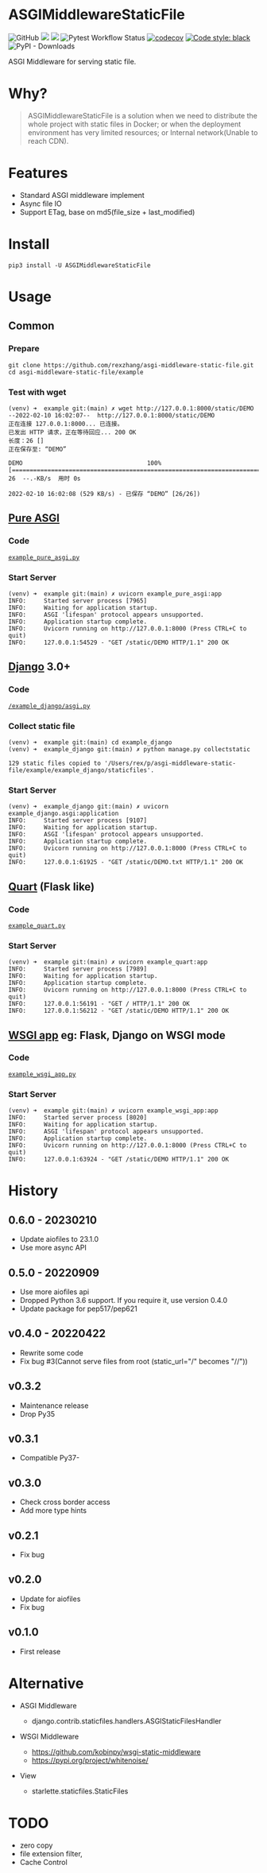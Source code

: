 # ASGIMiddlewareStaticFile

![GitHub](https://img.shields.io/github/license/rexzhang/asgi-middleware-static-file)
[![](https://img.shields.io/pypi/v/ASGIMiddlewareStaticFile.svg)](https://pypi.org/project/ASGIMiddlewareStaticFile/)
[![](https://img.shields.io/pypi/pyversions/ASGIMiddlewareStaticFile.svg)](https://pypi.org/project/ASGIMiddlewareStaticFile/)
![Pytest Workflow Status](https://github.com/rexzhang/asgi-middleware-static-file/actions/workflows/check-pytest.yaml/badge.svg)
[![codecov](https://codecov.io/gh/rexzhang/asgi-middleware-static-file/branch/main/graph/badge.svg?token=083O4RHEZE)](https://codecov.io/gh/rexzhang/asgi-middleware-static-file)
[![Code style: black](https://img.shields.io/badge/code%20style-black-000000.svg)](https://github.com/psf/black)
![PyPI - Downloads](https://img.shields.io/pypi/dm/ASGIMiddlewareStaticFile)

ASGI Middleware for serving static file.

# Why?

> ASGIMiddlewareStaticFile is a solution when we need to distribute the whole project with static files in Docker; or
> when the deployment environment has very limited resources; or Internal network(Unable to reach CDN).

# Features

- Standard ASGI middleware implement
- Async file IO
- Support ETag, base on md5(file_size + last_modified)

# Install

```shell
pip3 install -U ASGIMiddlewareStaticFile
```

# Usage

## Common

### Prepare
```shell
git clone https://github.com/rexzhang/asgi-middleware-static-file.git
cd asgi-middleware-static-file/example
```

### Test with wget
```
(venv) ➜  example git:(main) ✗ wget http://127.0.0.1:8000/static/DEMO
--2022-02-10 16:02:07--  http://127.0.0.1:8000/static/DEMO
正在连接 127.0.0.1:8000... 已连接。
已发出 HTTP 请求，正在等待回应... 200 OK
长度：26 []
正在保存至: “DEMO”

DEMO                                   100%[===========================================================================>]      26  --.-KB/s  用时 0s      

2022-02-10 16:02:08 (529 KB/s) - 已保存 “DEMO” [26/26])
```

## [Pure ASGI](https://asgi.readthedocs.io/en/latest/introduction.html)

### Code

[`example_pure_asgi.py`](https://github.com/rexzhang/asgi-middleware-static-file/blob/main/example/example_pure_asgi.py)

### Start Server

```
(venv) ➜  example git:(main) ✗ uvicorn example_pure_asgi:app
INFO:     Started server process [7965]
INFO:     Waiting for application startup.
INFO:     ASGI 'lifespan' protocol appears unsupported.
INFO:     Application startup complete.
INFO:     Uvicorn running on http://127.0.0.1:8000 (Press CTRL+C to quit)
INFO:     127.0.0.1:54529 - "GET /static/DEMO HTTP/1.1" 200 OK
```

## [Django](https://docs.djangoproject.com/en/3.1/howto/deployment/asgi/) 3.0+

### Code

[`/example_django/asgi.py`](https://github.com/rexzhang/asgi-middleware-static-file/blob/main/example/example_django/example_django/asgi.py)

### Collect static file

```
(venv) ➜  example git:(main) cd example_django 
(venv) ➜  example_django git:(main) ✗ python manage.py collectstatic

129 static files copied to '/Users/rex/p/asgi-middleware-static-file/example/example_django/staticfiles'.
```

### Start Server

```
(venv) ➜  example_django git:(main) ✗ uvicorn example_django.asgi:application
INFO:     Started server process [9107]
INFO:     Waiting for application startup.
INFO:     ASGI 'lifespan' protocol appears unsupported.
INFO:     Application startup complete.
INFO:     Uvicorn running on http://127.0.0.1:8000 (Press CTRL+C to quit)
INFO:     127.0.0.1:61925 - "GET /static/DEMO.txt HTTP/1.1" 200 OK

```

## [Quart](https://pgjones.gitlab.io/quart/tutorials/quickstart.html) (Flask like)

### Code

[`example_quart.py`](https://github.com/rexzhang/asgi-middleware-static-file/blob/main/example/example_quart.py)

### Start Server

```
(venv) ➜  example git:(main) ✗ uvicorn example_quart:app    
INFO:     Started server process [7989]
INFO:     Waiting for application startup.
INFO:     Application startup complete.
INFO:     Uvicorn running on http://127.0.0.1:8000 (Press CTRL+C to quit)
INFO:     127.0.0.1:56191 - "GET / HTTP/1.1" 200 OK
INFO:     127.0.0.1:56212 - "GET /static/DEMO HTTP/1.1" 200 OK
```

## [WSGI app](https://www.python.org/dev/peps/pep-3333/) eg: Flask, Django on WSGI mode

### Code

[`example_wsgi_app.py`](https://github.com/rexzhang/asgi-middleware-static-file/blob/main/example/example_wsgi_app.py)

### Start Server

```
(venv) ➜  example git:(main) ✗ uvicorn example_wsgi_app:app
INFO:     Started server process [8020]
INFO:     Waiting for application startup.
INFO:     ASGI 'lifespan' protocol appears unsupported.
INFO:     Application startup complete.
INFO:     Uvicorn running on http://127.0.0.1:8000 (Press CTRL+C to quit)
INFO:     127.0.0.1:63924 - "GET /static/DEMO HTTP/1.1" 200 OK
```

# History

## 0.6.0 - 20230210

- Update aiofiles to 23.1.0
- Use more async API

## 0.5.0 - 20220909

- Use more aiofiles api
- Dropped Python 3.6 support. If you require it, use version 0.4.0
- Update package for pep517/pep621

## v0.4.0 - 20220422

- Rewrite some code
- Fix bug #3(Cannot serve files from root (static_url="/" becomes "//"))

## v0.3.2

- Maintenance release
- Drop Py35

## v0.3.1
- Compatible Py37-

## v0.3.0
- Check cross border access
- Add more type hints

## v0.2.1
- Fix bug

## v0.2.0
- Update for aiofiles
- Fix bug

## v0.1.0
- First release

# Alternative

- ASGI Middleware
    - django.contrib.staticfiles.handlers.ASGIStaticFilesHandler

- WSGI Middleware
    - <https://github.com/kobinpy/wsgi-static-middleware>
    - <https://pypi.org/project/whitenoise/>

- View
    - starlette.staticfiles.StaticFiles

# TODO

- zero copy
- file extension filter,
- Cache Control
